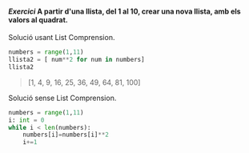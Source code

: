#### *Exercici* A partir d'una llista, del 1 al 10, crear una nova llista, amb els valors al quadrat.

Solució usant List Comprension.

```python
numbers = range(1,11)
llista2 = [ num**2 for num in numbers]
llista2
```

> [1, 4, 9, 16, 25, 36, 49, 64, 81, 100]

Solució sense List Comprension.

```python
numbers = range(1,11)
i: int = 0
while i < len(numbers):
    numbers[i]=numbers[i]**2
    i+=1
```

